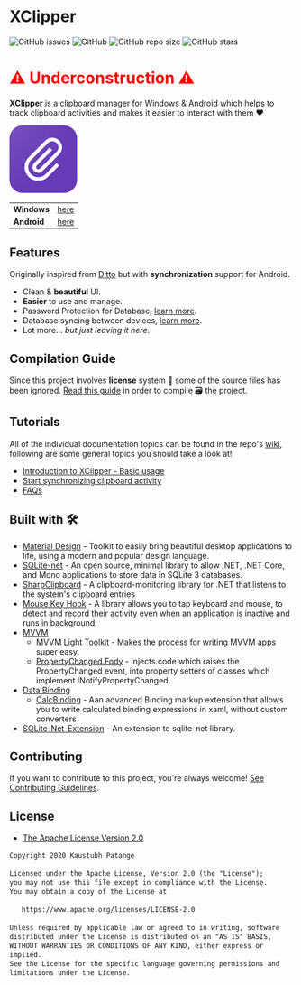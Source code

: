 # XClipper

![GitHub issues](https://img.shields.io/github/issues/KaustubhPatange/XClipper)
![GitHub](https://img.shields.io/github/license/KaustubhPatange/XClipper)
![GitHub repo size](https://img.shields.io/github/repo-size/KaustubhPatange/XClipper)
![GitHub stars](https://img.shields.io/github/stars/KaustubhPatange/XClipper?style=social)

 <h1 style="color:red">⚠️ Underconstruction ⚠️</h1>

**XClipper** is a clipboard manager for Windows & Android which helps to track clipboard activities and makes it easier to interact with them ❤️

<!-- [![XClipper Website](https://img.shields.io/badge/XClipper-Site-blue.svg?style=for-the-badge&logo=windows)](https://kaustubhpatange.github.io/xclipper) -->

<a href="https://kaustubhpatange.github.io/XClipper"><img width="120px" src="XClipper.Web/images/icon.png"/></a>

|             |                                                    |
| ----------- | -------------------------------------------------- |
| **Windows** | [here](https://kaustubhpatange.github.io/XClipper) |
| **Android** | [here](/XClipper.Android)                          |

<!-- - Reference for [Android application](/XClipper.Android). -->

## Features

Originally inspired from [Ditto](https://ditto-cp.sourceforge.io/) but with **synchronization** support for Android.

- Clean & **beautiful** UI.
- **Easier** to use and manage.
- Password Protection for Database, [learn more](https://github.com/KaustubhPatange/XClipper/wiki/Password-Protect-Database).
- Database syncing between devices, [learn more](https://github.com/KaustubhPatange/XClipper/wiki/Data-Synchronization).
- Lot more... _but just leaving it here_.

## Compilation Guide

Since this project involves **license** system 📃 some of the source files has been ignored. [Read this guide](https://github.com/KaustubhPatange/XClipper/wiki/Compilation-guide) in order to compile 🗃 the project.

## Tutorials

All of the individual documentation topics can be found in the repo's [wiki](https://github.com/KaustubhPatange/XClipper/wiki), following are some general topics you should take a look at!

- [Introduction to XClipper - Basic usage](https://github.com/KaustubhPatange/XClipper/wiki/Introduction)
- [Start synchronizing clipboard activity](https://github.com/KaustubhPatange/XClipper/wiki/Data-Synchronization)
- [FAQs](https://github.com/KaustubhPatange/XClipper/wiki/FAQs)

## Built with 🛠

- [Material Design](http://materialdesigninxaml.net/) - Toolkit to easily bring beautiful desktop applications to life, using a modern and popular design language.
- [SQLite-net](https://github.com/praeclarum/sqlite-net) - An open source, minimal library to allow .NET, .NET Core, and Mono applications to store data in SQLite 3 databases.
- [SharpClipboard](https://github.com/Willy-Kimura/SharpClipboard) - A clipboard-monitoring library for .NET that listens to the system's clipboard entries
- [Mouse Key Hook](https://github.com/gmamaladze/globalmousekeyhook) - A library allows you to tap keyboard and mouse, to detect and record their activity even when an application is inactive and runs in background.
- [MVVM](https://docs.microsoft.com/en-us/archive/msdn-magazine/2009/february/patterns-wpf-apps-with-the-model-view-viewmodel-design-pattern)
  - [MVVM Light Toolkit](http://www.mvvmlight.net/) - Makes the process for writing MVVM apps super easy.
  - [PropertyChanged.Fody](https://github.com/Fody/PropertyChanged) - Injects code which raises the PropertyChanged event, into property setters of classes which implement INotifyPropertyChanged.
- [Data Binding](https://docs.microsoft.com/en-us/dotnet/desktop-wpf/data/data-binding-overview)
  - [CalcBinding](https://github.com/Alex141/CalcBinding) - Aan advanced Binding markup extension that allows you to write calculated binding expressions in xaml, without custom converters
- [SQLite-Net-Extension](https://bitbucket.org/twincoders/sqlite-net-extensions) - An extension to sqlite-net library.

## Contributing

If you want to contribute to this project, you're always welcome! [See Contributing Guidelines](/CONTRIBUTING.md).

## License

- [The Apache License Version 2.0](https://www.apache.org/licenses/LICENSE-2.0.txt)

```
Copyright 2020 Kaustubh Patange

Licensed under the Apache License, Version 2.0 (the "License");
you may not use this file except in compliance with the License.
You may obtain a copy of the License at

   https://www.apache.org/licenses/LICENSE-2.0

Unless required by applicable law or agreed to in writing, software
distributed under the License is distributed on an "AS IS" BASIS,
WITHOUT WARRANTIES OR CONDITIONS OF ANY KIND, either express or implied.
See the License for the specific language governing permissions and
limitations under the License.
```
